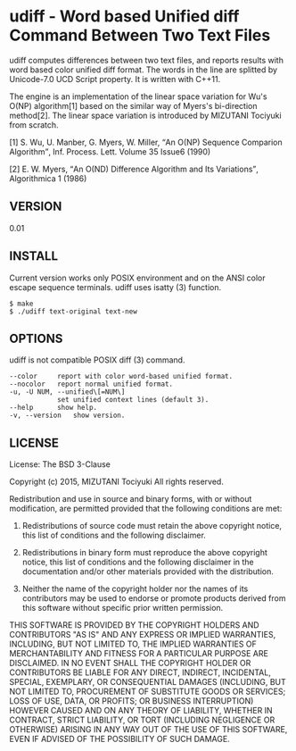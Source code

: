 udiff - Word based Unified diff Command Between Two Text Files
======================================================

udiff computes differences between two text files,
and reports results with word based color unified diff format.
The words in the line are splitted by Unicode-7.0 UCD Script
property.
It is written with C++11.

The engine is an implementation of the linear space variation
for Wu's O(NP) algorithm\[1\] based on the similar way of
Myers's bi-direction method\[2\]. The linear space variation
is introduced by MIZUTANI Tociyuki from scratch.

\[1\] S. Wu, U. Manber, G. Myers, W. Miller,
<q>An O(NP) Sequence Comparion Algorithm</q>,
Inf. Process. Lett. Volume 35 Issue6 (1990)

\[2\] E. W. Myers, <q>An O(ND) Difference Algorithm and Its Variations</q>,
Algorithmica 1 (1986)

VERSION
------

0.01

INSTALL
------

Current version works only POSIX environment and on the ANSI color
escape sequence terminals. udiff uses isatty (3) function.

    $ make
    $ ./udiff text-original text-new

OPTIONS
------

udiff is not compatible POSIX diff (3) command.

    --color     report with color word-based unified format.
    --nocolor   report normal unified format.
    -u, -U NUM, --unified\[=NUM\]
                set unified context lines (default 3).
    --help      show help.
    -v, --version   show version.

LICENSE
------

License: The BSD 3-Clause

Copyright (c) 2015, MIZUTANI Tociyuki
All rights reserved.

Redistribution and use in source and binary forms, with or without
modification, are permitted provided that the following conditions are met:

 1. Redistributions of source code must retain the above copyright notice,
    this list of conditions and the following disclaimer.

 2. Redistributions in binary form must reproduce the above copyright
    notice, this list of conditions and the following disclaimer in the
    documentation and/or other materials provided with the distribution.
 
 3. Neither the name of the copyright holder nor the names of its
    contributors may be used to endorse or promote products derived from
    this software without specific prior written permission.

THIS SOFTWARE IS PROVIDED BY THE COPYRIGHT HOLDERS AND CONTRIBUTORS
"AS IS" AND ANY EXPRESS OR IMPLIED WARRANTIES, INCLUDING, BUT NOT
LIMITED TO, THE IMPLIED WARRANTIES OF MERCHANTABILITY AND FITNESS FOR
A PARTICULAR PURPOSE ARE DISCLAIMED. IN NO EVENT SHALL THE COPYRIGHT
HOLDER OR CONTRIBUTORS BE LIABLE FOR ANY DIRECT, INDIRECT, INCIDENTAL,
SPECIAL, EXEMPLARY, OR CONSEQUENTIAL DAMAGES (INCLUDING, BUT NOT LIMITED
TO, PROCUREMENT OF SUBSTITUTE GOODS OR SERVICES; LOSS OF USE, DATA, OR
PROFITS; OR BUSINESS INTERRUPTION) HOWEVER CAUSED AND ON ANY THEORY OF
LIABILITY, WHETHER IN CONTRACT, STRICT LIABILITY, OR TORT (INCLUDING
NEGLIGENCE OR OTHERWISE) ARISING IN ANY WAY OUT OF THE USE OF THIS
SOFTWARE, EVEN IF ADVISED OF THE POSSIBILITY OF SUCH DAMAGE.

